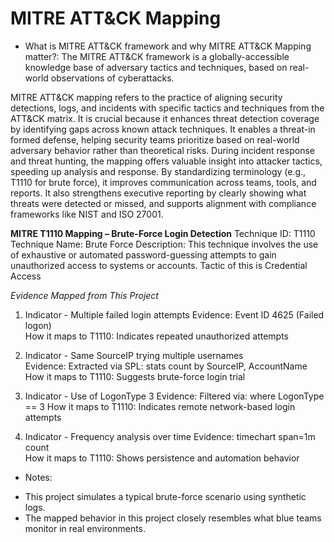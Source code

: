 # MITRE ATT&CK Mapping
- What is MITRE ATT&CK framework and why MITRE ATT&CK Mapping matter?: 
The MITRE ATT&CK framework is a globally-accessible knowledge base of adversary tactics and techniques, based on real-world observations of cyberattacks. 

MITRE ATT&CK mapping refers to the practice of aligning security detections, logs, and incidents with specific tactics and techniques from the ATT&CK matrix. 
It is crucial because it enhances threat detection coverage by identifying gaps across known attack techniques. 
It enables a threat-in  formed defense, helping security teams prioritize based on real-world adversary behavior rather than theoretical risks. 
During incident response and threat hunting, the mapping offers valuable insight into attacker tactics, speeding up analysis and response. By standardizing terminology (e.g., T1110 for brute force), it improves communication across teams, tools, and reports. It also strengthens executive reporting by clearly showing what threats were detected or missed, and supports alignment with compliance frameworks like NIST and ISO 27001. 


**MITRE T1110 Mapping – Brute-Force Login Detection**
Technique ID: T1110
Technique Name: Brute Force
Description: This technique involves the use of exhaustive or automated password-guessing attempts to gain unauthorized access to systems or accounts. Tactic of this is Credential Access 


*Evidence Mapped from This Project*
1. Indicator - Multiple failed login attempts
Evidence: Event ID 4625 (Failed logon)  
How it maps to T1110: Indicates repeated unauthorized attempts 

2. Indicator - Same SourceIP trying multiple usernames  
Evidence: Extracted via SPL: stats count by SourceIP, AccountName  
How it maps to T1110: Suggests brute-force login trial 

3. Indicator - Use of LogonType 3
Evidence: Filtered via: where LogonType == 3 
How it maps to T1110: Indicates remote network-based login attempts 

4. Indicator - Frequency analysis over time 
Evidence: timechart span=1m count   
How it maps to T1110: Shows persistence and automation behavior 



* Notes:
- This project simulates a typical brute-force scenario using synthetic logs.
- The mapped behavior in this project closely resembles what blue teams monitor in real environments.

 